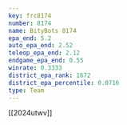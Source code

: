 ```yaml
---
key: frc8174
number: 8174
name: BityBots 8174
epa_end: 5.2
auto_epa_end: 2.52
teleop_epa_end: 2.12
endgame_epa_end: 0.55
winrate: 0.3333
district_epa_rank: 1672
district_epa_percentile: 0.0716
type: Team
---
```

[[2024utwv]]
